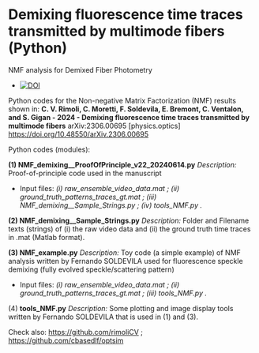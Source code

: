 # Demixing fluorescence time traces transmitted by multimode fibers (Python)
NMF analysis for Demixed Fiber Photometry
-  [![DOI](https://zenodo.org/badge/DOI/10.5281/zenodo.12125030.svg)](https://doi.org/10.5281/zenodo.12125030)

Python codes for the Non-negative Matrix Factorization (NMF) results shown in: **C. V. Rimoli, C. Moretti, F. Soldevila, E. Bremont, C. Ventalon, and S. Gigan - 2024 - Demixing fluorescence time traces transmitted by multimode fibers** arXiv:2306.00695 [physics.optics] https://doi.org/10.48550/arXiv.2306.00695

Python codes (modules):

**(1) NMF_demixing__ProofOfPrinciple_v22_20240614.py** *Description:* Proof-of-principle code used in the manuscript
- Input files: *(i) raw_ensemble_video_data.mat ; (ii) ground_truth_patterns_traces_gt.mat ; (iii) NMF_demixing__Sample_Strings.py ; (iv) tools_NMF.py .*

**(2) NMF_demixing__Sample_Strings.py** *Description:* Folder and Filename texts (strings) of (i) the raw video data and (ii) the ground truth time traces in .mat (Matlab format).

**(3) NMF_example.py** *Description:* Toy code (a simple example) of NMF analysis written by Fernando SOLDEVILA used for fluorescence speckle demixing (fully evolved speckle/scattering pattern) 
- Input files: *(i) raw_ensemble_video_data.mat ; (ii) ground_truth_patterns_traces_gt.mat ; (iii) tools_NMF.py .*

(4) **tools_NMF.py** *Description:* Some plotting and image display tools written by Fernando SOLDEVILA that is used in (1) and (3).

Check also:
https://github.com/rimoliCV ;
https://github.com/cbasedlf/optsim


